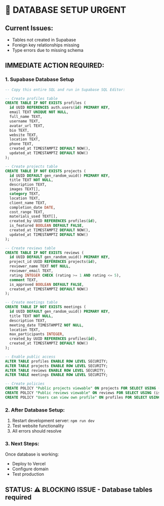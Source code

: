 # 🚨 DATABASE SETUP URGENT

## Current Issues:
- Tables not created in Supabase
- Foreign key relationships missing
- Type errors due to missing schema

## IMMEDIATE ACTION REQUIRED:

### 1. Supabase Database Setup
```sql
-- Copy this entire SQL and run in Supabase SQL Editor:

-- Create profiles table
CREATE TABLE IF NOT EXISTS profiles (
  id UUID REFERENCES auth.users(id) PRIMARY KEY,
  email TEXT UNIQUE NOT NULL,
  full_name TEXT,
  username TEXT,
  avatar_url TEXT,
  bio TEXT,
  website TEXT,
  location TEXT,
  phone TEXT,
  created_at TIMESTAMPTZ DEFAULT NOW(),
  updated_at TIMESTAMPTZ DEFAULT NOW()
);

-- Create projects table  
CREATE TABLE IF NOT EXISTS projects (
  id UUID DEFAULT gen_random_uuid() PRIMARY KEY,
  title TEXT NOT NULL,
  description TEXT,
  images TEXT[],
  category TEXT,
  location TEXT,
  client_name TEXT,
  completion_date DATE,
  cost_range TEXT,
  materials_used TEXT[],
  created_by UUID REFERENCES profiles(id),
  is_featured BOOLEAN DEFAULT FALSE,
  created_at TIMESTAMPTZ DEFAULT NOW(),
  updated_at TIMESTAMPTZ DEFAULT NOW()
);

-- Create reviews table
CREATE TABLE IF NOT EXISTS reviews (
  id UUID DEFAULT gen_random_uuid() PRIMARY KEY,
  project_id UUID REFERENCES projects(id),
  reviewer_name TEXT NOT NULL,
  reviewer_email TEXT,
  rating INTEGER CHECK (rating >= 1 AND rating <= 5),
  comment TEXT,
  is_approved BOOLEAN DEFAULT FALSE,
  created_at TIMESTAMPTZ DEFAULT NOW()
);

-- Create meetings table  
CREATE TABLE IF NOT EXISTS meetings (
  id UUID DEFAULT gen_random_uuid() PRIMARY KEY,
  title TEXT NOT NULL,
  description TEXT,
  meeting_date TIMESTAMPTZ NOT NULL,
  location TEXT,
  max_participants INTEGER,
  created_by UUID REFERENCES profiles(id),
  created_at TIMESTAMPTZ DEFAULT NOW()
);

-- Enable public access
ALTER TABLE profiles ENABLE ROW LEVEL SECURITY;
ALTER TABLE projects ENABLE ROW LEVEL SECURITY;
ALTER TABLE reviews ENABLE ROW LEVEL SECURITY;
ALTER TABLE meetings ENABLE ROW LEVEL SECURITY;

-- Create policies
CREATE POLICY "Public projects viewable" ON projects FOR SELECT USING (true);
CREATE POLICY "Public reviews viewable" ON reviews FOR SELECT USING (is_approved = true);
CREATE POLICY "Users can view own profile" ON profiles FOR SELECT USING (auth.uid() = id);
```

### 2. After Database Setup:
1. Restart development server: `npm run dev`
2. Test website functionality
3. All errors should resolve

### 3. Next Steps:
Once database is working:
- Deploy to Vercel
- Configure domain
- Test production

## STATUS: ⚠️ BLOCKING ISSUE - Database tables required